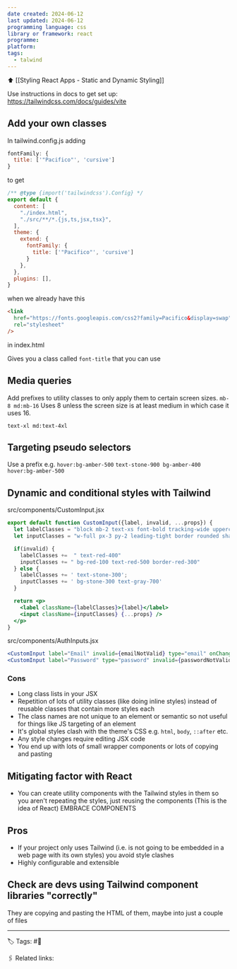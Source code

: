 ```yaml
---
date created: 2024-06-12
last updated: 2024-06-12
programming language: css
library or framework: react
programme: 
platform: 
tags:
  - talwind
---
```

⬆ [[Styling React Apps - Static and Dynamic Styling]]

Use instructions in docs to get set up: https://tailwindcss.com/docs/guides/vite

## Add your own classes

In tailwind.config.js
adding 
```js
fontFamily: {
  title: ['"Pacifico"', 'cursive']
}
```

to get
```js
/** @type {import('tailwindcss').Config} */
export default {
  content: [
    "./index.html",
    "./src/**/*.{js,ts,jsx,tsx}",
  ],
  theme: {
    extend: {
      fontFamily: {
        title: ['"Pacifico"', 'cursive']
      }
    },
  },
  plugins: [],
}
```

when we already have this

```html
<link
  href="https://fonts.googleapis.com/css2?family=Pacifico&display=swap"
  rel="stylesheet"
/>
```

in index.html

Gives you a class called
`font-title`
that you can use

## Media queries
Add prefixes to utility classes to only apply them to certain screen sizes.
`mb-8 md:mb-16`
Uses 8 unless the screen size is at least medium in which case it uses 16.

`text-xl md:text-4xl`

## Targeting pseudo selectors
Use a prefix e.g. `hover:bg-amber-500`
`text-stone-900 bg-amber-400 hover:bg-amber-500`

## Dynamic and conditional styles with Tailwind

src/components/CustomInput.jsx
```jsx
export default function CustomInput({label, invalid, ...props}) {
  let labelClasses = "block mb-2 text-xs font-bold tracking-wide uppercase"
  let inputClasses = "w-full px-3 py-2 leading-tight border rounded shadow" 

  if(invalid) {
    labelClasses +=  " text-red-400"
    inputClasses += " bg-red-100 text-red-500 border-red-300"
  } else {
    labelClasses += ' text-stone-300';
    inputClasses += ' bg-stone-300 text-gray-700'
  }

  return <p>
    <label className={labelClasses}>{label}</label>
    <input className={inputClasses} {...props} />
  </p>
}
```

src/components/AuthInputs.jsx
```jsx
<CustomInput label="Email" invalid={emailNotValid} type="email" onChange={(event) => handleInputChange('email', event.target.value)} />
<CustomInput label="Password" type="password" invalid={passwordNotValid} onChange={(event) => handleInputChange('password', event.target.value)} />
```

### Cons
- Long class lists in your JSX
- Repetition of lots of utility classes (like doing inline styles) instead of reusable classes that contain more styles each
- The class names are not unique to an element or semantic so not useful for things like JS targeting of an element
- It's global styles clash with the theme's CSS e.g. `html`, `body`, `::after` etc.
- Any style changes require editing JSX code
- You end up with lots of small wrapper components or lots of copying and pasting

## Mitigating factor with React
- You can create utility components with the Tailwind styles in them so you aren't repeating the styles, just reusing the components (This is the idea of React) EMBRACE COMPONENTS

## Pros
- If your project only uses Tailwind (i.e. is not going to be embedded in a web page with its own styles) you avoid style clashes
- Highly configurable and extensible

## Check are devs using Tailwind component libraries "correctly"
They are copying and pasting the HTML of them, maybe into just a couple of files

---
🏷 Tags: #🌱

🖇 Related links:
